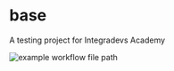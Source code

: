 # base
A testing project for Integradevs Academy

![example workflow file path](https://github.com/MatiasGonzalezRomeroAcademy/base>/workflows/Java%20CI%20with%20Maven/badge.svg)
